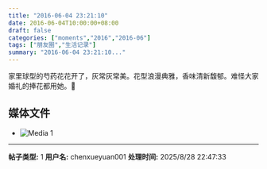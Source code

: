 ```yaml
---
title: "2016-06-04 23:21:10"
date: 2016-06-04T10:00:00+08:00
draft: false
categories: ["moments","2016","2016-06"]
tags: ["朋友圈","生活记录"]
summary: "2016-06-04 23:21:10..."
---
```


家里球型的芍药花花开了，灰常灰常美。花型浪漫典雅，香味清新馥郁。难怪大家婚礼的捧花都用她。💖

## 媒体文件

- ![Media 1](/Moments/photos/2016-06-04/201606042321100.jpg)

---

**帖子类型:** 1
**用户名:** chenxueyuan001
**处理时间:** 2025/8/28 22:47:33